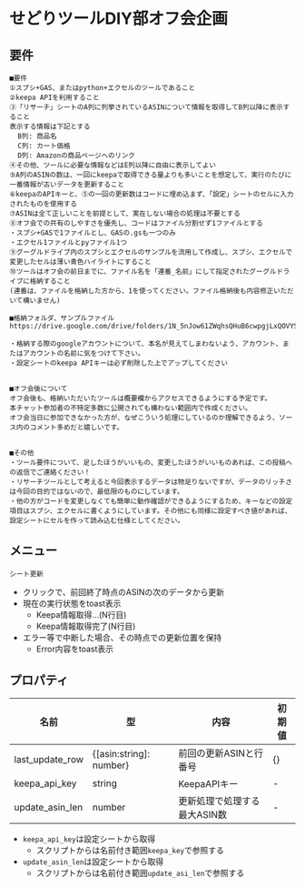 # せどりツールDIY部オフ会企画

## 要件

```
■要件
①スプシ+GAS、またはpython+エクセルのツールであること
②keepa APIを利用すること
③「リサーチ」シートのA列に列挙されているASINについて情報を取得してB列以降に表示すること
表示する情報は下記とする
  B列: 商品名
  C列: カート価格
  D列: Amazonの商品ページへのリンク
④その他、ツールに必要な情報などはE列以降に自由に表示してよい
⑤A列のASINの数は、一回にkeepaで取得できる量よりも多いことを想定して、実行のたびに一番情報が古いデータを更新すること
⑥keepaのAPIキーと、⑤の一回の更新数はコードに埋め込まず、「設定」シートのセルに入力されたものを使用する
⑦ASINは全て正しいことを前提として、実在しない場合の処理は不要とする
⑧オフ会での共有のしやすさを優先し、コードはファイル分割せず1ファイルとする
・スプシ+GASで1ファイルとし、GASの.gsも一つのみ
・エクセル1ファイルとpyファイル1つ
⑨グーグルドライブ内のスプシとエクセルのサンプルを流用して作成し、スプシ、エクセルで変更したセルは薄い青色ハイライトにすること
⑩ツールはオフ会の前日までに、ファイル名を「連番_名前」にして指定されたグーグルドライブに格納すること
(連番は、ファイルを格納した方から、1を使ってください。ファイル格納後も内容修正いただいて構いません)

■格納フォルダ、サンプルファイル
https://drive.google.com/drive/folders/1N_5nJow61ZWqhsQHuB6cwpgjLxQOVYSb

・格納する際のgoogleアカウントについて、本名が見えてしまわないよう、アカウント、またはアカウントの名前に気をつけて下さい。
・設定シートのkeepa APIキーは必ず削除した上でアップしてください


■オフ会後について
オフ会後も、格納いただいたツールは概要欄からアクセスできるようにする予定です。
本チャット参加者の不特定多数に公開されても構わない範囲内で作成ください。
オフ会当日に参加できなかった方が、なぜこういう処理にしているのか理解できるよう、ソース内のコメント多めだと嬉しいです。


■その他
・ツール要件について、足したほうがいいもの、変更したほうがいいものあれば、この投稿への返信でご連絡ください！
・リサーチツールとして考えると今回表示するデータは物足りないですが、データのリッチさは今回の目的ではないので、最低限のものにしています。
・他の方がコードを変更しなくても簡単に動作確認ができるようにするため、キーなどの設定項目はスプシ、エクセルに書くようにしています。その他にも同様に設定すべき値があれば、設定シートにセルを作って読み込む仕様としてください。
```

## メニュー

`シート更新`
- クリックで、前回終了時点のASINの次のデータから更新
- 現在の実行状態をtoast表示
    - Keepa情報取得...(N行目)
    - Keepa情報取得完了(N行目)
- エラー等で中断した場合、その時点での更新位置を保持
    - Error内容をtoast表示

## プロパティ

|名前           |型                     |内容                        |初期値|
|---------------|-----------------------|----------------------------|------|
|last_update_row|{[asin:string]: number}|前回の更新ASINと行番号      |{}    |
|keepa_api_key  |string                 |KeepaAPIキー                |-     |
|update_asin_len|number                 |更新処理で処理する最大ASIN数|-     |

- `keepa_api_key`は設定シートから取得
    - スクリプトからは名前付き範囲`keepa_key`で参照する
- `update_asin_len`は設定シートから取得
    - スクリプトからは名前付き範囲`update_asi_len`で参照する

